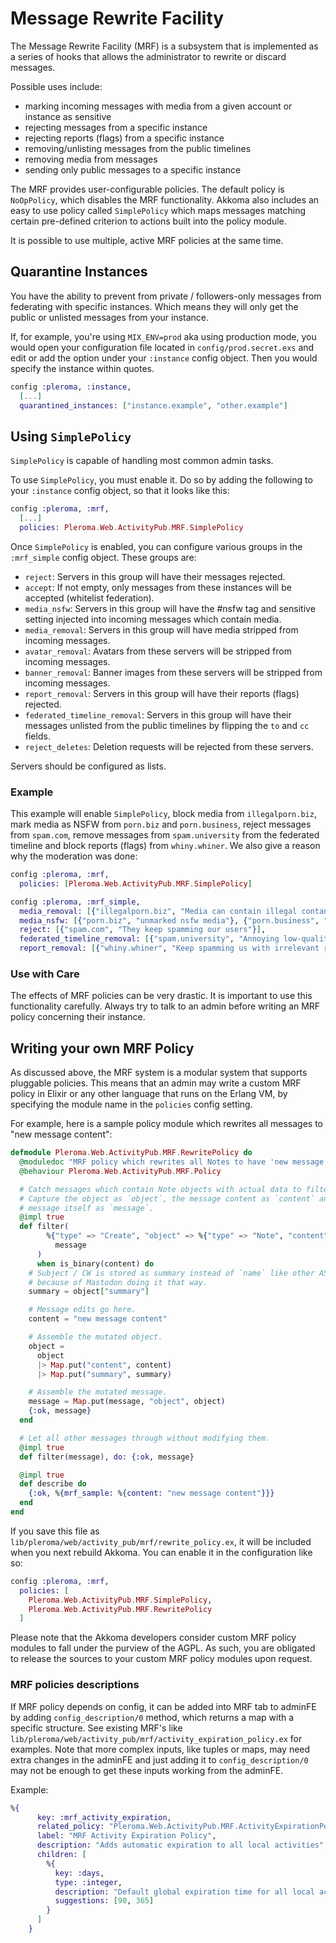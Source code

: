 # Message Rewrite Facility

The Message Rewrite Facility (MRF) is a subsystem that is implemented as a series of hooks that allows the administrator to rewrite or discard messages.

Possible uses include:

* marking incoming messages with media from a given account or instance as sensitive
* rejecting messages from a specific instance
* rejecting reports (flags) from a specific instance
* removing/unlisting messages from the public timelines
* removing media from messages
* sending only public messages to a specific instance

The MRF provides user-configurable policies. The default policy is `NoOpPolicy`, which disables the MRF functionality. Akkoma also includes an easy to use policy called `SimplePolicy` which maps messages matching certain pre-defined criterion to actions built into the policy module.

It is possible to use multiple, active MRF policies at the same time.

## Quarantine Instances

You have the ability to prevent from private / followers-only messages from federating with specific instances. Which means they will only get the public or unlisted messages from your instance.

If, for example, you're using `MIX_ENV=prod` aka using production mode, you would open your configuration file located in `config/prod.secret.exs` and edit or add the option under your `:instance` config object. Then you would specify the instance within quotes.

```elixir
config :pleroma, :instance,
  [...]
  quarantined_instances: ["instance.example", "other.example"]
```

## Using `SimplePolicy`

`SimplePolicy` is capable of handling most common admin tasks.

To use `SimplePolicy`, you must enable it. Do so by adding the following to your `:instance` config object, so that it looks like this:

```elixir
config :pleroma, :mrf,
  [...]
  policies: Pleroma.Web.ActivityPub.MRF.SimplePolicy
```

Once `SimplePolicy` is enabled, you can configure various groups in the `:mrf_simple` config object. These groups are:

* `reject`: Servers in this group will have their messages rejected.
* `accept`: If not empty, only messages from these instances will be accepted (whitelist federation).
* `media_nsfw`: Servers in this group will have the #nsfw tag and sensitive setting injected into incoming messages which contain media.
* `media_removal`: Servers in this group will have media stripped from incoming messages.
* `avatar_removal`: Avatars from these servers will be stripped from incoming messages.
* `banner_removal`: Banner images from these servers will be stripped from incoming messages.
* `report_removal`: Servers in this group will have their reports (flags) rejected.
* `federated_timeline_removal`: Servers in this group will have their messages unlisted from the public timelines by flipping the `to` and `cc` fields.
* `reject_deletes`: Deletion requests will be rejected from these servers.

Servers should be configured as lists.

### Example

This example will enable `SimplePolicy`, block media from `illegalporn.biz`, mark media as NSFW from `porn.biz` and `porn.business`, reject messages from `spam.com`, remove messages from `spam.university` from the federated timeline and block reports (flags) from `whiny.whiner`. We also give a reason why the moderation was done:

```elixir
config :pleroma, :mrf,
  policies: [Pleroma.Web.ActivityPub.MRF.SimplePolicy]

config :pleroma, :mrf_simple,
  media_removal: [{"illegalporn.biz", "Media can contain illegal contant"}],
  media_nsfw: [{"porn.biz", "unmarked nsfw media"}, {"porn.business", "A lot of unmarked nsfw media"}],
  reject: [{"spam.com", "They keep spamming our users"}],
  federated_timeline_removal: [{"spam.university", "Annoying low-quality posts who otherwise fill up TWKN"}],
  report_removal: [{"whiny.whiner", "Keep spamming us with irrelevant reports"}]
```

### Use with Care

The effects of MRF policies can be very drastic. It is important to use this functionality carefully. Always try to talk to an admin before writing an MRF policy concerning their instance.

## Writing your own MRF Policy

As discussed above, the MRF system is a modular system that supports pluggable policies. This means that an admin may write a custom MRF policy in Elixir or any other language that runs on the Erlang VM, by specifying the module name in the `policies` config setting.

For example, here is a sample policy module which rewrites all messages to "new message content":

```elixir
defmodule Pleroma.Web.ActivityPub.MRF.RewritePolicy do
  @moduledoc "MRF policy which rewrites all Notes to have 'new message content'."
  @behaviour Pleroma.Web.ActivityPub.MRF.Policy

  # Catch messages which contain Note objects with actual data to filter.
  # Capture the object as `object`, the message content as `content` and the
  # message itself as `message`.
  @impl true
  def filter(
        %{"type" => "Create", "object" => %{"type" => "Note", "content" => content} = object} =
          message
      )
      when is_binary(content) do
    # Subject / CW is stored as summary instead of `name` like other AS2 objects
    # because of Mastodon doing it that way.
    summary = object["summary"]

    # Message edits go here.
    content = "new message content"

    # Assemble the mutated object.
    object =
      object
      |> Map.put("content", content)
      |> Map.put("summary", summary)

    # Assemble the mutated message.
    message = Map.put(message, "object", object)
    {:ok, message}
  end

  # Let all other messages through without modifying them.
  @impl true
  def filter(message), do: {:ok, message}

  @impl true
  def describe do
    {:ok, %{mrf_sample: %{content: "new message content"}}}
  end
end
```

If you save this file as `lib/pleroma/web/activity_pub/mrf/rewrite_policy.ex`, it will be included when you next rebuild Akkoma.  You can enable it in the configuration like so:

```elixir
config :pleroma, :mrf,
  policies: [
    Pleroma.Web.ActivityPub.MRF.SimplePolicy,
    Pleroma.Web.ActivityPub.MRF.RewritePolicy
  ]
```

Please note that the Akkoma developers consider custom MRF policy modules to fall under the purview of the AGPL. As such, you are obligated to release the sources to your custom MRF policy modules upon request.

### MRF policies descriptions

If MRF policy depends on config, it can be added into MRF tab to adminFE by adding `config_description/0` method, which returns a map with a specific structure. See existing MRF's like `lib/pleroma/web/activity_pub/mrf/activity_expiration_policy.ex` for examples. Note that more complex inputs, like tuples or maps, may need extra changes in the adminFE and just adding it to `config_description/0` may not be enough to get these inputs working from the adminFE.

Example:

```elixir
%{
      key: :mrf_activity_expiration,
      related_policy: "Pleroma.Web.ActivityPub.MRF.ActivityExpirationPolicy",
      label: "MRF Activity Expiration Policy",
      description: "Adds automatic expiration to all local activities",
      children: [
        %{
          key: :days,
          type: :integer,
          description: "Default global expiration time for all local activities (in days)",
          suggestions: [90, 365]
        }
      ]
    }
```
